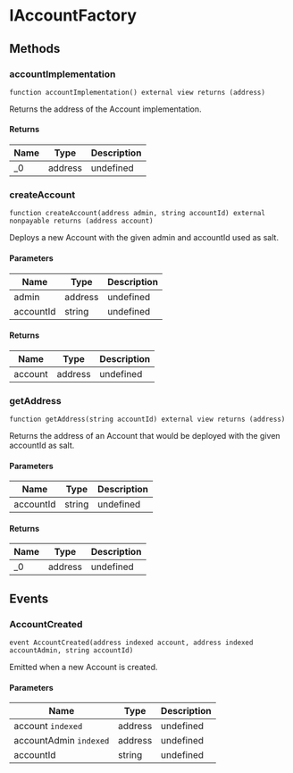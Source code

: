 # IAccountFactory









## Methods

### accountImplementation

```solidity
function accountImplementation() external view returns (address)
```

Returns the address of the Account implementation.




#### Returns

| Name | Type | Description |
|---|---|---|
| _0 | address | undefined |

### createAccount

```solidity
function createAccount(address admin, string accountId) external nonpayable returns (address account)
```

Deploys a new Account with the given admin and accountId used as salt.



#### Parameters

| Name | Type | Description |
|---|---|---|
| admin | address | undefined |
| accountId | string | undefined |

#### Returns

| Name | Type | Description |
|---|---|---|
| account | address | undefined |

### getAddress

```solidity
function getAddress(string accountId) external view returns (address)
```

Returns the address of an Account that would be deployed with the given accountId as salt.



#### Parameters

| Name | Type | Description |
|---|---|---|
| accountId | string | undefined |

#### Returns

| Name | Type | Description |
|---|---|---|
| _0 | address | undefined |



## Events

### AccountCreated

```solidity
event AccountCreated(address indexed account, address indexed accountAdmin, string accountId)
```

Emitted when a new Account is created.



#### Parameters

| Name | Type | Description |
|---|---|---|
| account `indexed` | address | undefined |
| accountAdmin `indexed` | address | undefined |
| accountId  | string | undefined |



